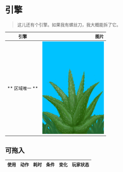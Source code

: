 # 引擎  
> 这儿还有个引擎。如果我有螺丝刀，我大概能拆了它。  
  
  引擎  |   图片   
 ----  |  ----:   
 ** 区域唯一 **  |  <img decoding="async" src="Sprite/AloeVera.png" href="a.md" style="max-width:300px;max-height:300px;">   
  
## 可拖入  
使用  |  动作  |  耗时  |  条件  |  变化  |  玩家状态  
----  |  ----  |  ----  |  ----  |  ----  |  ----  
